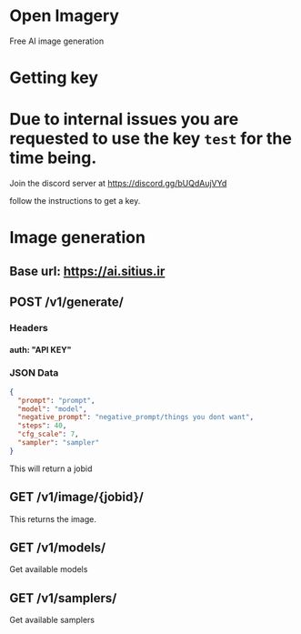 # Open Imagery

Free AI image generation

# Getting key

# Due to internal issues you are requested to use the key `test` for the time being.

Join the discord server at 
https://discord.gg/bUQdAujVYd

follow the instructions to get a key.

# Image generation

## Base url: https://ai.sitius.ir

## POST /v1/generate/
### Headers
#### auth: "API KEY"
### JSON Data
```json
{
  "prompt": "prompt",
  "model": "model",
  "negative_prompt": "negative_prompt/things you dont want",
  "steps": 40,
  "cfg_scale": 7,
  "sampler": "sampler"
}
```

This will return a jobid

## GET /v1/image/{jobid}/
This returns the image.

## GET /v1/models/
Get available models

## GET /v1/samplers/
Get available samplers
